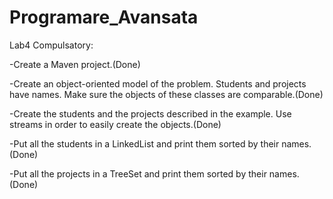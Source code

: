 # Programare_Avansata

Lab4
Compulsatory:

-Create a Maven project.(Done)

-Create an object-oriented model of the problem. Students and projects have names. Make sure the objects of these classes are comparable.(Done)

-Create the students and the projects described in the example. Use streams in order to easily create the objects.(Done)

-Put all the students in a LinkedList and print them sorted by their names.(Done)

-Put all the projects in a TreeSet and print them sorted by their names.(Done)

